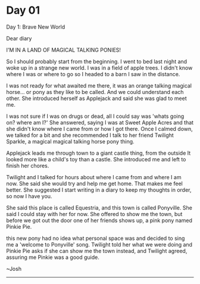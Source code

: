 # Day 01

Day 1: Brave New World

Dear diary

I'M IN A LAND OF MAGICAL TALKING PONIES!

So I should probably start from the beginning. I went to bed last night and woke up in a strange new world. I was in a field of apple trees. I didn't know where I was or where to go so I headed to a barn I saw in the distance.

I was not ready for what awaited me there, it was an orange talking magical horse… or pony as they like to be called. And we could understand each other. She introduced herself as Applejack and said she was glad to meet me.

I was not sure if I was on drugs or dead, all I could say was 'whats going on? where am I?' She answered, saying I was at Sweet Apple Acres and that she didn't know where I came from or how I got there. Once I calmed down, we talked for a bit and she recommended I talk to her friend Twilight Sparkle, a magical magical talking horse pony thing.

Applejack leads me through town to a giant castle thing, from the outside It looked more like a child's toy than a castle. She introduced me and left to finish her chores.

Twilight and I talked for hours about where I came from and where I am now. She said she would try and help me get home. That makes me feel better. She suggested I start writing in a diary to keep my thoughts in order, so now I have you.

She said this place is called Equestria, and this town is called Ponyville. She said I could stay with her for now. She offered to show me the town, but before we got out the door one of her friends shows up, a pink pony named Pinkie Pie.

this new pony had no idea what personal space was and decided to sing me a 'welcome to Ponyville' song. Twilight told her what we were doing and Pinkie Pie asks if she can show me the town instead, and Twilight agreed, assuring me Pinkie was a good guide.

~Josh

***

